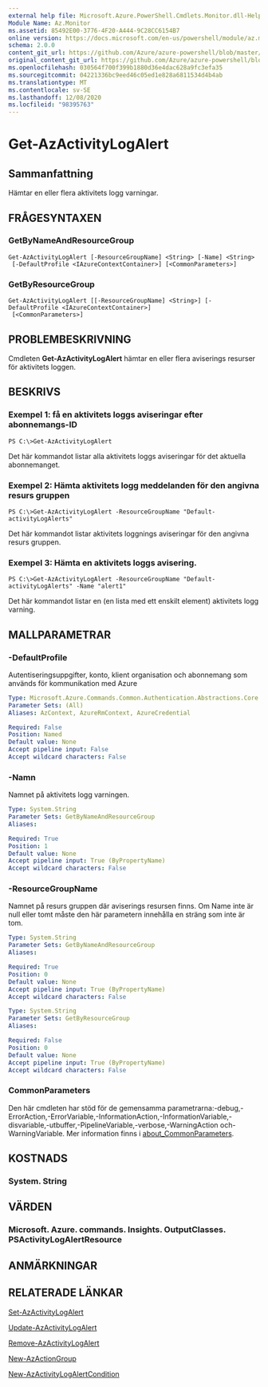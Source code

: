 ```yaml
---
external help file: Microsoft.Azure.PowerShell.Cmdlets.Monitor.dll-Help.xml
Module Name: Az.Monitor
ms.assetid: 85492E00-3776-4F20-A444-9C28CC6154B7
online version: https://docs.microsoft.com/en-us/powershell/module/az.monitor/get-azactivitylogalert
schema: 2.0.0
content_git_url: https://github.com/Azure/azure-powershell/blob/master/src/Monitor/Monitor/help/Get-AzActivityLogAlert.md
original_content_git_url: https://github.com/Azure/azure-powershell/blob/master/src/Monitor/Monitor/help/Get-AzActivityLogAlert.md
ms.openlocfilehash: 030564f700f399b1880d36e4dac628a9fc3efa35
ms.sourcegitcommit: 04221336bc9eed46c05ed1e828a6811534d4b4ab
ms.translationtype: MT
ms.contentlocale: sv-SE
ms.lasthandoff: 12/08/2020
ms.locfileid: "98395763"
---
```

# Get-AzActivityLogAlert

## Sammanfattning
Hämtar en eller flera aktivitets logg varningar.

## FRÅGESYNTAXEN

### GetByNameAndResourceGroup
```
Get-AzActivityLogAlert [-ResourceGroupName] <String> [-Name] <String>
 [-DefaultProfile <IAzureContextContainer>] [<CommonParameters>]
```

### GetByResourceGroup
```
Get-AzActivityLogAlert [[-ResourceGroupName] <String>] [-DefaultProfile <IAzureContextContainer>]
 [<CommonParameters>]
```

## PROBLEMBESKRIVNING
Cmdleten **Get-AzActivityLogAlert** hämtar en eller flera aviserings resurser för aktivitets loggen.

## BESKRIVS

### Exempel 1: få en aktivitets loggs aviseringar efter abonnemangs-ID
```
PS C:\>Get-AzActivityLogAlert
```

Det här kommandot listar alla aktivitets loggs aviseringar för det aktuella abonnemanget.

### Exempel 2: Hämta aktivitets logg meddelanden för den angivna resurs gruppen
```
PS C:\>Get-AzActivityLogAlert -ResourceGroupName "Default-activityLogAlerts"
```

Det här kommandot listar aktivitets loggnings aviseringar för den angivna resurs gruppen.

### Exempel 3: Hämta en aktivitets loggs avisering.
```
PS C:\>Get-AzActivityLogAlert -ResourceGroupName "Default-activityLogAlerts" -Name "alert1"
```

Det här kommandot listar en (en lista med ett enskilt element) aktivitets logg varning.

## MALLPARAMETRAR

### -DefaultProfile
Autentiseringsuppgifter, konto, klient organisation och abonnemang som används för kommunikation med Azure

```yaml
Type: Microsoft.Azure.Commands.Common.Authentication.Abstractions.Core.IAzureContextContainer
Parameter Sets: (All)
Aliases: AzContext, AzureRmContext, AzureCredential

Required: False
Position: Named
Default value: None
Accept pipeline input: False
Accept wildcard characters: False
```

### -Namn
Namnet på aktivitets logg varningen.

```yaml
Type: System.String
Parameter Sets: GetByNameAndResourceGroup
Aliases:

Required: True
Position: 1
Default value: None
Accept pipeline input: True (ByPropertyName)
Accept wildcard characters: False
```

### -ResourceGroupName
Namnet på resurs gruppen där aviserings resursen finns.
Om Name inte är null eller tomt måste den här parametern innehålla en sträng som inte är tom.

```yaml
Type: System.String
Parameter Sets: GetByNameAndResourceGroup
Aliases:

Required: True
Position: 0
Default value: None
Accept pipeline input: True (ByPropertyName)
Accept wildcard characters: False
```

```yaml
Type: System.String
Parameter Sets: GetByResourceGroup
Aliases:

Required: False
Position: 0
Default value: None
Accept pipeline input: True (ByPropertyName)
Accept wildcard characters: False
```

### CommonParameters
Den här cmdleten har stöd för de gemensamma parametrarna:-debug,-ErrorAction,-ErrorVariable,-InformationAction,-InformationVariable,-disvariable,-utbuffer,-PipelineVariable,-verbose,-WarningAction och-WarningVariable. Mer information finns i [about_CommonParameters](http://go.microsoft.com/fwlink/?LinkID=113216).

## KOSTNADS

### System. String

## VÄRDEN

### Microsoft. Azure. commands. Insights. OutputClasses. PSActivityLogAlertResource

## ANMÄRKNINGAR

## RELATERADE LÄNKAR

[Set-AzActivityLogAlert](./Set-AzActivityLogAlert.md)

[Update-AzActivityLogAlert](./Update-AzActivityLogAlert.md)

[Remove-AzActivityLogAlert](./Remove-AzActivityLogAlert.md)

[New-AzActionGroup](./New-AzActionGroup.md)

[New-AzActivityLogAlertCondition](./New-AzActivityLogAlertCondition.md)
